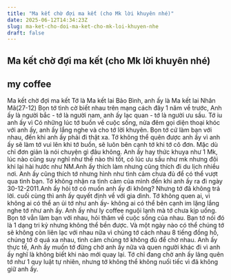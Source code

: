 ```yaml
---
title: "Ma kết chờ đợi ma kết (cho Mk lời khuyên nhé)"
date: 2025-06-12T14:34:23Z
slug: ma-ket-cho-doi-ma-ket-cho-mk-loi-khuyen-nhe
draft: false
---
```


## Ma kết chờ đợi ma kết (cho Mk lời khuyên nhé)

## my coffee

Ma kết chờ đợi ma kết
Tớ là Ma kết lai Bảo Bình, anh ấy là Ma kết lai Nhân Mã(27-12)
Bọn tớ tình cờ biết nhau trên mạng cách đây 1 năm về trước,
Anh ấy là người bắc - tớ là người nam, anh ấy lạc quan - tớ là người ưu sầu. 
Tớ iu anh ấy vì Có những lúc tớ buồn về cuộc sống, nửa đêm gọi diện thoại khóc với anh ấy, anh ấy lắng nghe và cho tớ lời khuyên. Bọn tớ cứ làm bạn với nhau, đến khi anh ấy phải đi thật xa.
Tớ không thể quên được anh ấy vì anh ấy sẽ làm tớ vui lên khi tớ buồn, sẽ luôn bên cạnh tớ khi tớ cô đơn. Mặc dù chỉ đơn giản là nói chuyện gì đâu không.
Anh ấy hay thức khuya như 1 Mk, lúc nào cũng suy nghĩ như thế nào thì tốt, có lúc ưu sầu như mk nhưng đôi khi lại hài hước như NM.Anh ấy thích làm nhưng cũng thích đi du lịch nhiều nơi. 
Anh ấy cũng thích tớ nhưng hình như tình cảm chưa đủ để có thể vượt qua tình bạn. Tớ không nhận ra tình cảm của mình đến khi anh ấy ra đi ngày 30-12-2011.Anh ấy hỏi tớ có muốn anh ấy đi không? Nhưng tớ đã không trả lời. cuối cùng thì anh ấy quyết định về với gia dình.
Tớ không quen ai, vì không ai có thể an ủi tớ như anh ấy- không ai có thể bên cạnh im lặng lắng nghe tớ như anh ấy. Anh ấy như ly coffee nguội lạnh mà tớ chưa kịp uống. 
Bọn tớ vẫn làm bạn với nhau, hỏi thăm về cuộc sống của nhau. Bạn tớ nói đó là 1 dạng tri kỷ nhưng không thể bền được. Và một ngày nào có thể chúng tớ sẽ không còn liên lạc với nhau nữa vì chúng tớ cách nhau 8 tiếng đồng hồ, chúng tớ ở quá xa nhau, tình cảm chúng tớ không đủ để chờ nhau. 
Anh ấy thực tế, Anh ấy muốn tớ đừng chờ anh ấy nữa và quen người khác đi vì anh ấy nghĩ là không biết khi nào mới quay lại. 
Tớ chỉ đang chờ anh ấy lãng quên tớ như 1 quy luật tự nhiên, nhưng tớ không thể không nuối tiếc vì đã không giữ anh ấy.